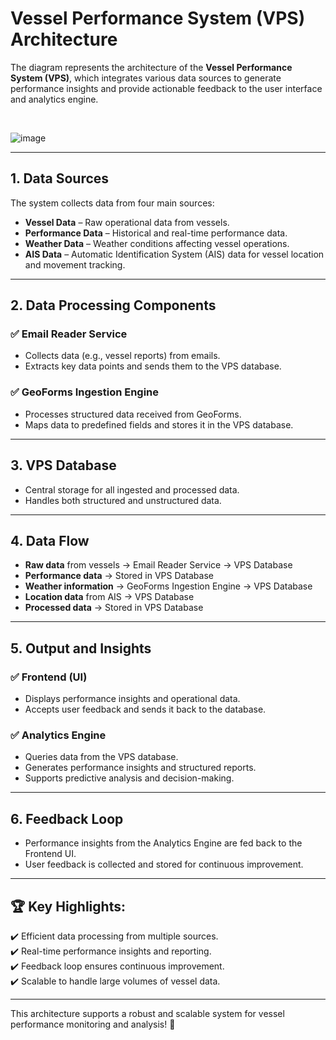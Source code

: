 



# Vessel Performance System (VPS) Architecture 

The diagram represents the architecture of the **Vessel Performance System (VPS)**, which integrates various data sources to generate performance insights and provide actionable feedback to the user interface and analytics engine.

<br>

![image](https://github.com/user-attachments/assets/4c5cb985-95c3-4471-9222-6e5d5da2415f)

---

## 1. Data Sources
The system collects data from four main sources:
- **Vessel Data** – Raw operational data from vessels.  
- **Performance Data** – Historical and real-time performance data.  
- **Weather Data** – Weather conditions affecting vessel operations.  
- **AIS Data** – Automatic Identification System (AIS) data for vessel location and movement tracking.  

---

## 2. Data Processing Components
### ✅ Email Reader Service  
- Collects data (e.g., vessel reports) from emails.  
- Extracts key data points and sends them to the VPS database.  

### ✅ GeoForms Ingestion Engine  
- Processes structured data received from GeoForms.  
- Maps data to predefined fields and stores it in the VPS database.  

---

## 3. VPS Database
- Central storage for all ingested and processed data.  
- Handles both structured and unstructured data.  

---

## 4. Data Flow
- **Raw data** from vessels → Email Reader Service → VPS Database  
- **Performance data** → Stored in VPS Database  
- **Weather information** → GeoForms Ingestion Engine → VPS Database  
- **Location data** from AIS → VPS Database  
- **Processed data** → Stored in VPS Database  

---

## 5. Output and Insights
### ✅ Frontend (UI)  
- Displays performance insights and operational data.  
- Accepts user feedback and sends it back to the database.  

### ✅ Analytics Engine  
- Queries data from the VPS database.  
- Generates performance insights and structured reports.  
- Supports predictive analysis and decision-making.  

---

## 6. Feedback Loop
- Performance insights from the Analytics Engine are fed back to the Frontend UI.  
- User feedback is collected and stored for continuous improvement.  

---

## 🏆 Key Highlights:
✔️ Efficient data processing from multiple sources.  
✔️ Real-time performance insights and reporting.  
✔️ Feedback loop ensures continuous improvement.  
✔️ Scalable to handle large volumes of vessel data.  

---

This architecture supports a robust and scalable system for vessel performance monitoring and analysis! 🚀
